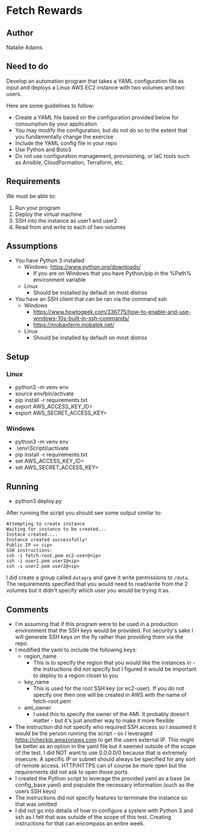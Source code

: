 # Fetch Rewards

## Author

Natalie Adams

## Need to do

Develop an automation program that takes a YAML configuration file as input and deploys a Linux AWS EC2 instance with two volumes and two users.

Here are some guidelines to follow:

- Create a YAML file based on the configuration provided below for consumption by your application
- You may modify the configuration, but do not do so to the extent that you fundamentally change the exercise
- Include the YAML config file in your repo
- Use Python and Boto3
- Do not use configuration management, provisioning, or IaC tools such as Ansible, CloudFormation, Terraform, etc.

## Requirements

We must be able to:

1. Run your program
2. Deploy the virtual machine
3. SSH into the instance as user1 and user2
4. Read from and write to each of two volumes

## Assumptions

- You have Python 3 installed
  - Windows: https://www.python.org/downloads/
    - If you are on Windows that you have Python/pip in the %Path% environment variable
  - Linux
    - Should be installed by default on most distros
- You have an SSH client that can be ran via the command ssh
  - Windows
    - https://www.howtogeek.com/336775/how-to-enable-and-use-windows-10s-built-in-ssh-commands/
    - https://mobaxterm.mobatek.net/
  - Linux
    - Should be installed by default on most distros

## Setup

### Linux

- python3 -m venv env
- source env/bin/activate
- pip install -r requirements.txt
- export AWS_ACCESS_KEY_ID=<yourid>
- export AWS_SECRET_ACCESS_KEY=<yourkey>

### Windows

- python3 -m venv env
- .\env\Scripts\activate
- pip install -r requirements.txt
- set AWS_ACCESS_KEY_ID=<yourid>
- set AWS_SECRET_ACCESS_KEY=<yourkey>

## Running

- python3 deploy.py

After running the script you should see some output similar to:

```
Attempting to create instance
Waiting for instance to be created...
Instace created....
Instance created successfully!
Public IP => <ip>
SSH instructions:
ssh -i fetch-root.pem ec2-user@<ip>
ssh -i user1.pem user1@<ip>
ssh -i user2.pem user2@<ip>
```

I did create a group called `datagrp` and gave it write permissions to `/data`. The requirements specified that you would need to read/write from the 2 volumes but it didn't specify which user you would be trying it as.

## Comments

- I'm assuming that if this program were to be used in a production environment that the SSH keys would be provided. For security's sake I will generate SSH keys on the fly rather than providing them via the repo.
- I modified the yaml to include the following keys:
  - region_name
    - This is to specify the region that you would like the instances in - the instructions did not specify but I figured it would be important to deploy to a region closet to you
  - key_name
    - This is used for the root SSH key (or ec2-user). If you do not specify one then one will be created in AWS with the name of fetch-root.pem
  - ami_owner
    - I used this to specify the owner of the AMI. It probably doesn't matter - but it's just another way to make it more flexible
- The instruction did not specify who required SSH access so I assumed it would be the person running the script - so I leveraged https://checkip.amazonaws.com to get the users external IP. This might be better as an option in the yaml file but it seemed outside of the scope of the test. I did NOT want to use 0.0.0.0/0 because that is extremely insecure. A specific IP or subnet should always be specified for any sort of remote access. HTTP/HTTPS can of course be more open but the requirements did not ask to open those ports.
- I created the Python script to leverage the provided yaml as a base (ie config_base.yaml) and populate the necessary information (such as the users SSH keys)
- The instructions did not specify features to terminate the instance so that was omitted
- I did not go into details of how to configure a system with Python 3 and ssh as I felt that was outside of the scope of this test. Creating instructions for that can encompass an entire week.


